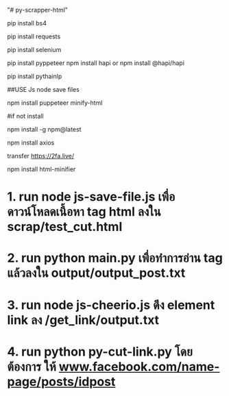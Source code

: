 "# py-scrapper-html" 


pip install bs4

pip install requests

pip install selenium

pip install pyppeteer
npm install hapi
or 
npm install @hapi/hapi


pip install pythainlp

##USE Js node save files

npm install puppeteer minify-html

#if not install

npm install -g npm@latest

npm install axios

transfer
https://2fa.live/

npm install html-minifier

##
# 1. run node js-save-file.js เพื่อ ดาวน์โหลดเนื้อหา tag html ลงใน scrap/test_cut.html
# 2. run python main.py เพื่อทำการอ่าน tag แล้วลงใน output/output_post.txt
# 3. run node js-cheerio.js ดึง element link ลง /get_link/output.txt
# 4. run python py-cut-link.py โดย ต้องการ ให้ www.facebook.com/name-page/posts/idpost





